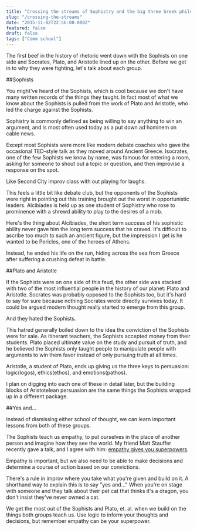 ```yaml
---
title: "Crossing the streams of Sophistry and the big three Greek philosophers"
slug: "/crossing-the-streams"
date: "2015-11-02T22:56:00.000Z"
featured: false
draft: false
tags: ["Comm school"]
---
```


The first beef in the history of rhetoric went down with the Sophists on one side and Socrates, Plato, and Aristotle lined up on the other. Before we get in to why they were fighting, let's talk about each group.

##Sophists

You might've heard of the Sophists, which is cool because we don't have many written records of the things they taught. In fact most of what we know about the Sophists is pulled from the work of Plato and Aristotle, who led the charge against the Sophists.

Sophistry is commonly defined as being willing to say anything to win an argument, and is most often used today as a put down ad hominem on cable news.

Except most Sophists were more like modern debate coaches who gave the occasional TED-style talk as they moved around Ancient Greece. Isocrates, one of the few Sophists we know by name, was famous for entering a room, asking for someone to shout out a topic or question, and then improvise a response on the spot.

Like Second City improv class with out playing for laughs.

This feels a little bit like debate club, but the opponents of the Sophists were right in pointing out this training brought out the worst in opportunistic leaders. Alcibiades is held up as one student of Sophistry who rose to prominence with a shrewd ability to play to the desires of a mob.

Here's the thing about Alcibiades, the short term success of his sophistic ability never gave him the long term success that he craved. It's difficult to ascribe too much to such an ancient figure, but the impression I get is he wanted to be Pericles, one of the heroes of Athens.

Instead, he ended his life on the run, hiding across the sea from Greece after suffering a crushing defeat in battle.

##Plato and Aristotle

If the Sophists were on one side of this feud, the other side was stacked with two of the most influential people in the history of our planet: Plato and Aristotle. Socrates was probably opposed to the Sophists too, but it's hard to say for sure because nothing Socrates wrote directly survives today. It could be argued modern thought really started to emerge from this group.

And they hated the Sophists.

This hatred generally boiled down to the idea the conviction of the Sophists were for sale. As itinerant teachers, the Sophists accepted money from their students. Plato placed ultimate value on the study and pursuit of truth, and he believed the Sophists only taught people to manipulate people with arguments to win them favor instead of only pursuing truth at all times.

Aristotle, a student of Plato, ends up giving us the three  keys to persuasion: logic(logos), ethics(ethos), and emotions(pathos). 

I plan on digging into each one of these in detail later, but the building blocks of Aristotelean persuasion are the same things the Sophists wrapped up in a different package. 

##Yes and...

Instead of dismissing either school of thought, we can learn important lessons from both of these groups. 

The Sophists teach us empathy, to put ourselves in the place of another person and imagine how they see the world. My friend Matt Stauffer recently gave a talk, and I agree with him: [empathy gives you superpowers](https://speakerdeck.com/mattstauffer/empathy-gives-you-superpowers).

Empathy is important, but we also need to be able to make decisions and determine a course of action based on our convictions. 

There's a rule in improv where you take what you're given and build on it. A shorthand way to explain this is to say "yes and..." When you're on stage with someone and they talk about their pet cat that thinks it's a dragon, you don't insist they've never owned a cat.

We get the most out of the Sophists and Plato, et. al. when we build on the things both groups teach us. Use logic to inform your thoughts and decisions, but remember empathy can be your superpower.